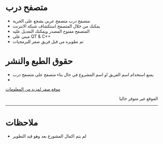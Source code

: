 # متصفح درب
* متصفح درب متصفح عربي يشجع على الحرية 
* يمكنك من خلال المتصفح استكشاف شبكة الانترنت
* المتصفح مفتوح المصدر ويمكنك التعديل عليه
* مبني على 
QT & C++
* تم تطويره من قبل فريق صفر للبرمجيات

# حقوق الطبع والنشر

* يمنع استخدام اسم الفريق او اسم المشروع  في حال بناء متصفح على متصفح درب
* <html>
<a href="example.com" >موقع صفر لمزيد من المعلومات </a>
<br/><p align="right">الموقع غير متوفر حاليا</p>
<hr/>
</html>

# ملاحظات
* لم يتم اكمال المشورع بعد وهو قيد التطوير
